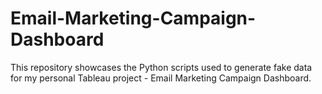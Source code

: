 # Email-Marketing-Campaign-Dashboard
This repository showcases the Python scripts used to generate fake data for my personal Tableau project - Email Marketing Campaign Dashboard.
